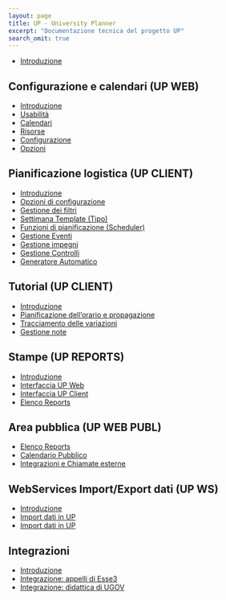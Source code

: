 ```yaml
---
layout: page
title: UP - University Planner
excerpt: "Documentazione tecnica del progetto UP"
search_omit: true
---
```


<!--
<section id="table-of-contents" class="toc">
  <header>
    <h3>Overview</h3>
  </header>
<div id="drawer" markdown="1">
*  Auto generated table of contents
{:toc}
</div>
</section>

-->

* [Introduzione](up_manual_introduzione)


Configurazione e calendari (UP WEB)
---

* [Introduzione](up_web_introduzione)
* [Usabilità](up_web_usabilita)
* [Calendari](up_web_calendari)
* [Risorse](up_web_risorse)
* [Configurazione](up_web_configurazione)
* [Opzioni](up_web_opzioni)


Pianificazione logistica (UP CLIENT)
---

* [Introduzione](up_client_Introduzione)
* [Opzioni di configurazione](up_client_Opzioni)
* [Gestione dei filtri](up_client_Filtri)
* [Settimana Template (Tipo)](up_client_settimana_template)
* [Funzioni di pianificazione (Scheduler)](up_client_Pianificazione)
* [Gestione Eventi](up_client_Eventi)
* [Gestione impegni](up_client_Impegni)
* [Gestione Controlli](up_client_CheckCongruenze)
* [Generatore Automatico](p_client_Generatore_Automatico)

Tutorial (UP CLIENT)
---

* [Introduzione](up-client-tutorial-introduzione)
* [Pianificazione dell’orario e propagazione](up_client_howto_pianificare)
* [Tracciamento delle variazioni](up_client_Variazioni)
* [Gestione note](up_client_Note)

Stampe (UP REPORTS)
---

* [Introduzione](up_reports_Introduzione)
* [Interfaccia UP Web](up_reports_up_web)
* [Interfaccia UP Client](up_reports_up_client)
* [Elenco Reports](up_reports_elenco)

Area pubblica (UP WEB PUBL)
---

* [Elenco Reports](up_web_publ_Introduzione)
* [Calendario Pubblico](up_web_publ_Servizi_Web)
* [Integrazioni e Chiamate esterne](up_web_publ_Come_Chiamare)

WebServices Import/Export dati (UP WS)
---

* [Introduzione](up_ws_Introduzione)
* [Import dati in UP](up_ws_import)
* [Import dati in UP](up_ws_export)

Integrazioni
---

* [Introduzione](up_integraz_Introduzione)
* [Integrazione: appelli di Esse3](up_integraz_ESSE3)
* [Integrazione: didattica di UGOV](up_integraz_UGOV)
